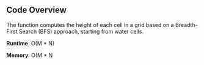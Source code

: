 ## **Code Overview**
The function computes the height of each cell in a grid based on a Breadth-First Search (BFS) approach, starting from water cells.

**Runtime**: O(M * N)

**Memory**: O(M * N

